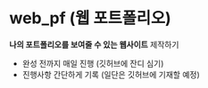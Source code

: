 # web_pf (웹 포트폴리오)
**나의 포트폴리오를 보여줄 수 있는 웹사이트** 제작하기
- 완성 전까지 매일 진행 (깃허브에 잔디 심기)
- 진행사항 간단하게 기록 (일단은 깃허브에 기재할 예정)
